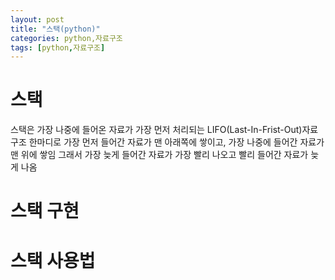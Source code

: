 ```yaml
---
layout: post
title: "스택(python)"
categories: python,자료구조
tags: [python,자료구조]
---
```


# 스택

스택은 가장  나중에 들어온 자료가 가장 먼저 처리되는 LIFO(Last-In-Frist-Out)자료구조
한마디로 가장 먼저 들어간 자료가 맨 아래쪽에 쌓이고, 가장 나중에 들어간 자료가 맨 위에 쌓임 그래서 가장 늦게 들어간 자료가 가장 빨리 나오고 빨리 들어간 자료가 늦게 나옴


# 스택 구현


# 스택 사용법